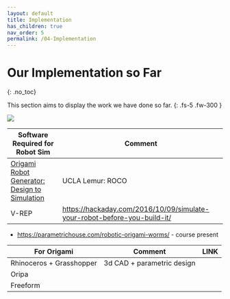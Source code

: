 ```yaml
---
layout: default
title: Implementation
has_children: true
nav_order: 5
permalink: /04-Implementation
---
```



# Our Implementation so Far
{: .no_toc}

This section aims to display the work we have done so far. 
{: .fs-5 .fw-300 }



<a href="https://imgur.com/eCsfCKx"><img src="https://i.imgur.com/eCsfCKx.png" /></a>

| Software Required for Robot Sim | Comment |
| --- | --- |
| [Origami Robot Generator: Design to Simulation](https://uclalemur.com/blog/new-capabilities-of-origami-robot-generator-design-to-simulation-roco-backend) | UCLA Lemur: ROCO |
| V-REP | https://hackaday.com/2016/10/09/simulate-your-robot-before-you-build-it/ |

- https://parametrichouse.com/robotic-origami-worms/ - course present 

| For Origami | Comment | LINK |
| --- | --- | --- |
| Rhinoceros + Grasshopper | 3d CAD + parametric design | |
| Oripa || |
| Freeform || |